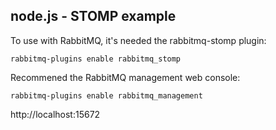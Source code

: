 ## node.js - STOMP example

To use with RabbitMQ, it's needed the rabbitmq-stomp plugin:

```
rabbitmq-plugins enable rabbitmq_stomp
```

Recommened the RabbitMQ management web console:

```
rabbitmq-plugins enable rabbitmq_management
```
 http://localhost:15672
